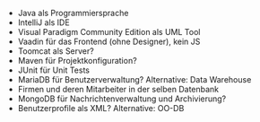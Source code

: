 - Java als Programmiersprache
- IntelliJ als IDE
- Visual Paradigm Community Edition als UML Tool
- Vaadin für das Frontend (ohne Designer), kein JS
- Toomcat als Server?
- Maven für Projektkonfiguration?
- JUnit für Unit Tests
- MariaDB für Benutzerverwaltung? Alternative: Data Warehouse
- Firmen und deren Mitarbeiter in der selben Datenbank
- MongoDB für Nachrichtenverwaltung und Archivierung?
- Benutzerprofile als XML? Alternative: OO-DB
